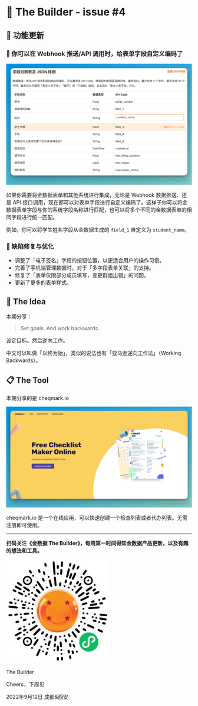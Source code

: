 # 🧩 The Builder - issue #4

## 🎉 功能更新

### 🔌 你可以在 Webhook 推送/API 调用时，给表单字段自定义编码了

![custom field api code](images/0912/custom_field_api_code.png)

如果你需要将金数据表单和其他系统进行集成，无论是 Webhook 数据推送、还是 API 接口调用，现在都可以对表单字段进行自定义编码了。这样子你可以将金数据表单字段与你的系统字段名称进行匹配，也可以将多个不同的金数据表单的相同字段进行统一匹配。

例如，你可以将学生姓名字段从金数据生成的 `field_1` 自定义为 `student_name`。

### 🧹 缺陷修复与优化

* 调整了「电子签名」字段的按钮位置，以更适合用户的操作习惯。
* 完善了手机端管理数据时，对于「多字段表单关联」的支持。
* 修复了「表单仅限部分成员填写，变更群组出错」的问题。
* 更新了更多的表单样式。

## 🌠 The Idea

本期分享：

> Set goals. And work backwards.

设定目标。然后逆向工作。

中文可以叫做「以终为始」，类似的说法也有「亚马逊逆向工作法」（Working Backwards）。

## 📋 The Tool

本期分享的是 cheqmark.io

![cheqmark.io](images/0912/cheqmark.io.png)

cheqmark.io 是一个在线应用，可以快速创建一个检查列表或者代办列表。无需注册即可使用。

---

__扫码关注《金数据 The Builder》，每周第一时间得知金数据产品更新，以及有趣的想法和工具。__

![QRCode](images/miniprogram_qrcode.jpeg)

The Builder

Cheers，下周见

2022年9月12日 成都&西安
